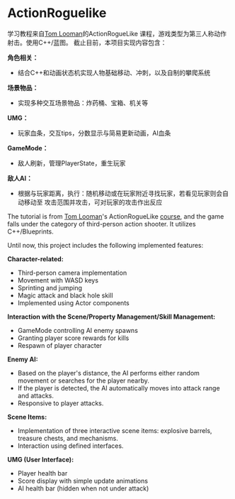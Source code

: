 # ActionRoguelike

学习教程来自[Tom Looman](https://github.com/tomlooman)的ActionRogueLike 课程，游戏类型为第三人称动作射击。使用C++/蓝图。
截止目前，本项目实现内容包含：

**角色相关：**

- 结合C++和动画状态机实现人物基础移动、冲刺，以及自制的攀爬系统

**场景物品：**

- 实现多种交互场景物品：炸药桶、宝箱、机关等

**UMG：**

- 玩家血条，交互tips，分数显示与简易更新动画，AI血条

**GameMode：**

- 敌人刷新，管理PlayerState，重生玩家

**敌人AI：**

- 根据与玩家距离，执行：随机移动或在玩家附近寻找玩家，若看见玩家则会自动移动至
攻击范围并攻击，可对玩家的攻击作出反应


The tutorial is from [Tom Looman](https://github.com/tomlooman)'s ActionRogueLike [course](https://courses.tomlooman.com/p/unrealengine-cpp?coupon_code=COMMUNITY15&src=github), and the game falls under the category of third-person action shooter. It utilizes C++/Blueprints.

Until now, this project includes the following implemented features:

**Character-related:**

- Third-person camera implementation
- Movement with WASD keys
- Sprinting and jumping
- Magic attack and black hole skill
- Implemented using Actor components

**Interaction with the Scene/Property Management/Skill Management:**

- GameMode controlling AI enemy spawns
- Granting player score rewards for kills
- Respawn of player character

**Enemy AI:**

- Based on the player's distance, the AI performs either random movement or searches for the player nearby.
- If the player is detected, the AI automatically moves into attack range and attacks.
- Responsive to player attacks.

**Scene Items:**

- Implementation of three interactive scene items: explosive barrels, treasure chests, and mechanisms.
- Interaction using defined interfaces.

**UMG (User Interface):**

- Player health bar
- Score display with simple update animations
- AI health bar (hidden when not under attack)
